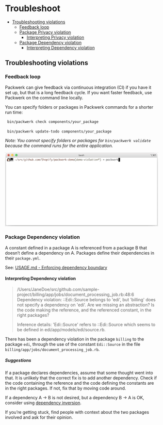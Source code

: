 # Troubleshoot

* [Troubleshooting violations](#Troubleshooting-violations)
  * [Feedback loop](#Feedback-loop)
  * [Package Privacy violation](#Package-Privacy-violation)
    * [Interpreting Privacy violation](#Interpreting-Privacy-violation)
  * [Package Dependency violation](#Package-Dependency-violation)
    * [Interpreting Dependency violation](#Interpreting-Dependency-violation)

## Troubleshooting violations

### Feedback loop
Packwerk can give feedback via continuous integration (CI) if you have it set up, but that is a long feedback cycle. If you want faster feedback, use Packwerk on the command line locally.

You can specify folders or packages in Packwerk commands for a shorter run time:

     bin/packwerk check components/your_package

     bin/packwerk update-todo components/your_package

_Note: You cannot specify folders or packages for `bin/packwerk validate` because the command runs for the entire application._

![](static/packwerk_check_violation.gif)

### Package Dependency violation
A constant defined in a package A is referenced from a package B that doesn’t define a dependency on A. Packages define their dependencies in their `package.yml`.

See: [USAGE.md - Enforcing dependency boundary](USAGE.md#Enforcing-dependency-boundary)

#### Interpreting Dependency violation

> /Users/JaneDoe/src/github.com/sample-project/billing/app/jobs/document_processing_job.rb:48:6
> Dependency violation: ::Edi::Source belongs to 'edi', but 'billing' does not specify a dependency on 'edi'.
> Are we missing an abstraction?
> Is the code making the reference, and the referenced constant, in the right packages?
>
> Inference details: 'Edi::Source' refers to ::Edi::Source which seems to be defined in edi/app/models/edi/source.rb.

There has been a dependency violation in the package `billing` to the package `edi`, through the use of the constant `Edi::Source` in the file `billing/app/jobs/document_processing_job.rb`.

##### Suggestions
If a package declares dependencies, assume that some thought went into that. It is unlikely that the correct fix is to add another dependency.
Check if the code containing the reference and the code defining the constants are in the right packages. If not, fix that by moving code around.

If a dependency A -> B is not desired, but a dependency B -> A is OK, consider using [dependency inversion](https://www.sandimetz.com/blog/2009/03/21/solid-design-principles).

If you’re getting stuck, find people with context about the two packages involved and ask for their opinion.
